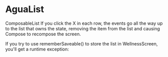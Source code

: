 # AguaList
ComposableList
If you click the X in each row, the events go all the way up to the list that owns the state, removing the item from the list and causing 
Compose to recompose the screen.

If you try to use rememberSaveable() to store the list in WellnessScreen, you'll get a runtime exception:

